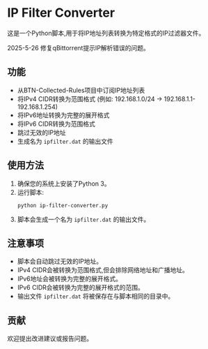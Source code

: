 # IP Filter Converter

这是一个Python脚本,用于将IP地址列表转换为特定格式的IP过滤器文件。

2025-5-26 修复qBittorrent提示IP解析错误的问题。

## 功能

- 从BTN-Collected-Rules项目中订阅IP地址列表
- 将IPv4 CIDR转换为范围格式 (例如: 192.168.1.0/24 -> 192.168.1.1-192.168.1.254)
- 将IPv6地址转换为完整的展开格式
- 将IPv6 CIDR转换为范围格式
- 跳过无效的IP地址
- 生成名为 `ipfilter.dat` 的输出文件

## 使用方法

1. 确保您的系统上安装了Python 3。
2. 运行脚本:
   ```
   python ip-filter-converter.py
   ```
3. 脚本会生成一个名为 `ipfilter.dat` 的输出文件。

## 注意事项

- 脚本会自动跳过无效的IP地址。
- IPv4 CIDR会被转换为范围格式,但会排除网络地址和广播地址。
- IPv6地址会被转换为完整的展开格式。
- IPv6 CIDR会被转换为完整的展开格式的范围。
- 输出文件 `ipfilter.dat` 将被保存在与脚本相同的目录中。

## 贡献

欢迎提出改进建议或报告问题。
